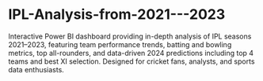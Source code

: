 # IPL-Analysis-from-2021---2023
Interactive Power BI dashboard providing in-depth analysis of IPL seasons 2021–2023, featuring team performance trends, batting and bowling metrics, top all-rounders, and data-driven 2024 predictions including top 4 teams and best XI selection. Designed for cricket fans, analysts, and sports data enthusiasts.

